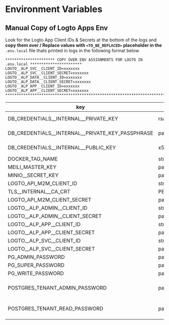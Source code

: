 # Environment Variables

## Manual Copy of Logto Apps Env

Look for the Logto App Client IDs & Secrets at the bottom of the logs and <b>copy them over / Replace values with `<TO_BE_REPLACED>` placeholder in the</b> `.env.local` file thats printed in logs in the following format below
```
********************** COPY OVER ENV ASSIGNMENTS FOR LOGTO IN .env.local ***********************
LOGTO__ALP_SVC__CLIENT_ID=xxxxxxx
LOGTO__ALP_SVC__CLIENT_SECRET=xxxxxxx
LOGTO__ALP_DATA__CLIENT_ID=xxxxxxx
LOGTO__ALP_DATA__CLIENT_SECRET=xxxxxxx
LOGTO__ALP_APP__CLIENT_ID=xxxxxxx
LOGTO__ALP_APP__CLIENT_SECRET=xxxxxxx
************************************************************************************************
```


key | type | comment 
--- | --- | --- 
DB_CREDENTIALS__INTERNAL__PRIVATE_KEY | rsaPrivateKey | to encrypt dbcredentials entered in admin>setup>databases>configure
DB_CREDENTIALS__INTERNAL__PRIVATE_KEY_PASSPHRASE | passphrase | to encrypt dbcredentials entered in admin>setup>databases>configure
DB_CREDENTIALS__INTERNAL__PUBLIC_KEY | x509publicKey | to encrypt dbcredentials entered in admin>setup>databases>configure
DOCKER_TAG_NAME | string | default tag
MEILI_MASTER_KEY | password | meilisearch master key
MINIO__SECRET_KEY | password | meilisearch secret_key
LOGTO_API_M2M_CLIENT_ID | string | generated with logto APIs post init
TLS__INTERNAL__CA_CRT | PEM | generated
LOGTO_API_M2M_CLIENT_SECRET | password | generated with logto APIs post init
LOGTO__ALP_ADMIN__CLIENT_ID | string | generated with logto APIs post init
LOGTO__ALP_ADMIN__CLIENT_SECRET | password | generated with logto APIs post init
LOGTO__ALP_APP__CLIENT_ID | string | generated with logto APIs post init
LOGTO__ALP_APP__CLIENT_SECRET | password | generated with logto APIs post init
LOGTO__ALP_SVC__CLIENT_ID | string | generated with logto APIs post init
LOGTO__ALP_SVC__CLIENT_SECRET | password | generated with logto APIs post init
PG_ADMIN_PASSWORD | password | admin permissions
PG_SUPER_PASSWORD | password | all permissions
PG_WRITE_PASSWORD | password | write permissions only
POSTGRES_TENANT_ADMIN_PASSWORD | password | set in admin>setup>databases>configure but not in env.example
POSTGRES_TENANT_READ_PASSWORD | password | set in admin>setup>databases>configure but not in env.example


